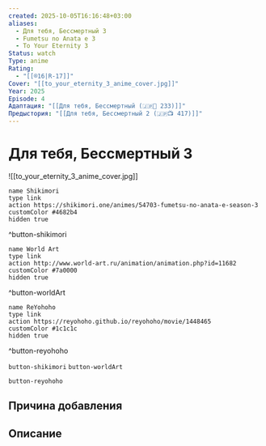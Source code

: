 ```yaml
---
created: 2025-10-05T16:16:48+03:00
aliases:
  - Для тебя, Бессмертный 3
  - Fumetsu no Anata e 3
  - To Your Eternity 3
Status: watch
Type: anime
Rating:
  - "[[®️16|R-17]]"
Cover: "[[to_your_eternity_3_anime_cover.jpg]]"
Year: 2025
Episode: 4
Адаптация: "[[Для тебя, Бессмертный (🇯🇵📗 233)]]"
Предыстория: "[[Для тебя, Бессмертный 2 (🇯🇵📺 417)]]"
---
```


# Для тебя, Бессмертный 3

![[to_your_eternity_3_anime_cover.jpg]]



```button
name Shikimori
type link
action https://shikimori.one/animes/54703-fumetsu-no-anata-e-season-3
customColor #4682b4
hidden true
```
^button-shikimori

```button
name World Art
type link
action http://www.world-art.ru/animation/animation.php?id=11682
customColor #7a0000
hidden true
```
^button-worldArt

```button
name ReYohoho
type link
action https://reyohoho.github.io/reyohoho/movie/1448465
customColor #1c1c1c
hidden true
```
^button-reyohoho





`button-shikimori` `button-worldArt`

`button-reyohoho`

## Причина добавления




## Описание


